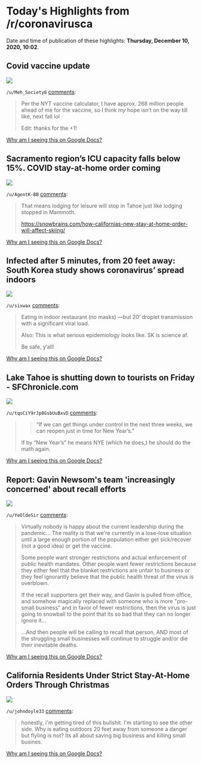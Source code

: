 # Today's Highlights from /r/coronavirusca

Date and time of publication of these highlights: **Thursday, December 10, 2020, 10:02**.

## Covid vaccine update

<img src="https://i.redd.it/d2zlixt189461.jpg">

`/u/Meh_Society6` [comments](https://www.reddit.com/r/CoronavirusCA/comments/ka4ggr/covid_vaccine_update/):

> Per the NYT vaccine calculator, I have approx. 268 million people ahead of me for the vaccine, so I think *my* hope isn’t on the way till like, next fall lol
> 
> Edit: thanks for the +1!

[Why am I seeing this on Google Docs?](https://docs.google.com/document/d/1Dc6We63vOXIZsc0op-Bt4abqkYjXzOigalQqFxmvvbM/edit?usp=sharing)

## Sacramento region’s ICU capacity falls below 15%. COVID stay-at-home order coming

<img src="https://www.sacbee.com/news/coronavirus/article247729650.html">

`/u/AgentK-BB` [comments](https://www.reddit.com/r/CoronavirusCA/comments/k9yfz0/sacramento_regions_icu_capacity_falls_below_15/):

> That means lodging for leisure will stop in Tahoe just like lodging stopped in Mammoth.
> 
> https://snowbrains.com/how-californias-new-stay-at-home-order-will-affect-skiing/

[Why am I seeing this on Google Docs?](https://docs.google.com/document/d/1Dc6We63vOXIZsc0op-Bt4abqkYjXzOigalQqFxmvvbM/edit?usp=sharing)

## Infected after 5 minutes, from 20 feet away: South Korea study shows coronavirus’ spread indoors

<img src="https://www.latimes.com/world-nation/story/2020-12-09/five-minutes-from-20-feet-away-south-korean-study-shows-perils-of-indoor-dining-for-covid-19">

`/u/sixwax` [comments](https://www.reddit.com/r/CoronavirusCA/comments/ka9srw/infected_after_5_minutes_from_20_feet_away_south/):

> Eating in indoor restaurant (no masks) —but 20’ droplet transmission with a significant viral load.
> 
> Also: This is what serious epidemiology looks like. SK is science af.
> 
> Be safe, y’all!

[Why am I seeing this on Google Docs?](https://docs.google.com/document/d/1Dc6We63vOXIZsc0op-Bt4abqkYjXzOigalQqFxmvvbM/edit?usp=sharing)

## Lake Tahoe is shutting down to tourists on Friday - SFChronicle.com

<img src="https://www.sfchronicle.com/travel/article/Lake-Tahoe-is-shutting-down-to-tourists-on-Friday-15789381.php?utm_campaign=premiumsfgate_breakingnews_20201209&utm_source=newsletter&utm_medium=email">

`/u/tqoCiY9rJp8GsbUuBxvD` [comments](https://www.reddit.com/r/CoronavirusCA/comments/ka7out/lake_tahoe_is_shutting_down_to_tourists_on_friday/):

> >	“If we can get things under control in the next three weeks, we can reopen just in time for New Year’s.”
> 
> If by “New Year’s” he means NYE (which he does,) he should do the math again.

[Why am I seeing this on Google Docs?](https://docs.google.com/document/d/1Dc6We63vOXIZsc0op-Bt4abqkYjXzOigalQqFxmvvbM/edit?usp=sharing)

## Report: Gavin Newsom's team 'increasingly concerned' about recall efforts

<img src="https://www.sfgate.com/politics/article/Recall-Gavin-Newsom-signature-report-COVID-new-20-15788341.php">

`/u/YeOldeSir` [comments](https://www.reddit.com/r/CoronavirusCA/comments/kajeho/report_gavin_newsoms_team_increasingly_concerned/):

> Virtually nobody is happy about the current leadership during the pandemic...  The reality is that we're currently in a lose-lose situation until a large enough portion of the population either get sick/recover (not a good idea) or get the vaccine.
> 
> Some people want stronger restrictions and actual enforcement of public health mandates.  Other people want fewer restrictions because they either feel that the blanket restrictions are unfair to business or they feel ignorantly believe that the public health threat of the virus is overblown.
> 
> If the recall supporters get their way, and Gavin is pulled from office, and somehow magically replaced with someone who is more "pro-small business" and in favor of fewer restrictions, then the virus is just going to snowball to the point that its so bad that they can no longer ignore it...
> 
> ...And then people will be calling to recall that person, AND most of the struggling small businesses will continue to struggle and/or die their inevitable deaths.

[Why am I seeing this on Google Docs?](https://docs.google.com/document/d/1Dc6We63vOXIZsc0op-Bt4abqkYjXzOigalQqFxmvvbM/edit?usp=sharing)

## California Residents Under Strict Stay-At-Home Orders Through Christmas

<img src="https://www.npr.org/2020/12/06/943630749/nearly-85-of-california-residents-to-be-under-stay-at-home-orders-through-christ">

`/u/johndoyle33` [comments](https://www.reddit.com/r/CoronavirusCA/comments/kaby8h/california_residents_under_strict_stayathome/):

> honestly, i'm getting tired of this bullshit. I'm starting to see the other side. Why is eating outdoors 20 feet away from someone a danger but flyling is not? Its all about saving big business and killing small busines.

[Why am I seeing this on Google Docs?](https://docs.google.com/document/d/1Dc6We63vOXIZsc0op-Bt4abqkYjXzOigalQqFxmvvbM/edit?usp=sharing)

